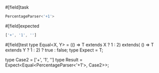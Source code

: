 #[field]task
```ts
PercentageParser<'+1'>
```

#[field]expected
```ts
['+', '1', '']
```

#[field]test
type Equal<X, Y> = (<T>() => T extends X ? 1 : 2) extends(
    <T>() => T extends Y ? 1 : 2) ? true : false;
type Expect<T extends true> = T;

type Case2 = ['+', '1', '']
type Result = Expect<Equal<PercentageParser<'+1'>, Case2>>;